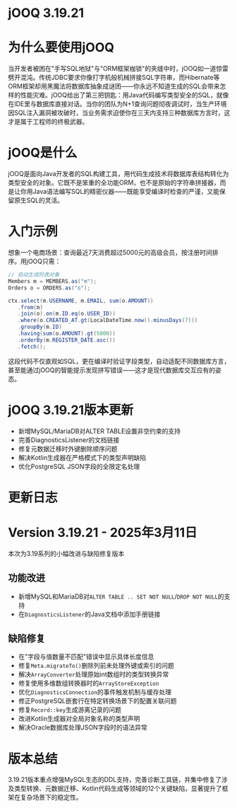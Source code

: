# jOOQ 3.19.21
# 为什么要使用jOOQ  
当开发者被困在"手写SQL地狱"与"ORM框架枷锁"的夹缝中时，jOOQ如一道惊雷劈开混沌。传统JDBC要求你像打字机般机械拼接SQL字符串，而Hibernate等ORM框架却用黑魔法将数据库抽象成谜团——你永远不知道生成的SQL会带来怎样的性能灾难。jOOQ给出了第三把钥匙：用Java代码编写类型安全的SQL，就像在IDE里与数据库直接对话。当你的团队为N+1查询问题彻夜调试时，当生产环境因SQL注入漏洞被攻破时，当业务需求迫使你在三天内支持三种数据库方言时，这才是属于工程师的终极武器。

# jOOQ是什么  
jOOQ是面向Java开发者的SQL构建工具，用代码生成技术将数据库表结构转化为类型安全的对象。它既不是笨重的全功能ORM，也不是原始的字符串拼接器，而是让你用Java语法编写SQL的精密仪器——既能享受编译时检查的严谨，又能保留原生SQL的灵活。

# 入门示例  
想象一个电商场景：查询最近7天消费超过5000元的高级会员，按注册时间排序。用jOOQ只需：
```java
// 自动生成的表对象
Members m = MEMBERS.as("m");
Orders o = ORDERS.as("o");

ctx.select(m.USERNAME, m.EMAIL, sum(o.AMOUNT))
   .from(m)
   .join(o).on(m.ID.eq(o.USER_ID))
   .where(o.CREATED_AT.gt(LocalDateTime.now().minusDays(7)))
   .groupBy(m.ID)
   .having(sum(o.AMOUNT).gt(5000))
   .orderBy(m.REGISTER_DATE.asc())
   .fetch();
```
这段代码不仅直观如SQL，更在编译时验证字段类型，自动适配不同数据库方言，甚至能通过jOOQ的智能提示发现拼写错误——这才是现代数据库交互应有的姿态。

# jOOQ 3.19.21版本更新  
- 新增MySQL/MariaDB对ALTER TABLE设置非空约束的支持  
- 完善DiagnosticsListener的文档链接  
- 修复元数据迁移时外键删除顺序问题  
- 解决Kotlin生成器在严格模式下的类型声明缺陷  
- 优化PostgreSQL JSON字段的全限定名处理  

# 更新日志
# Version 3.19.21 - 2025年3月11日  
本次为3.19系列的小幅改进与缺陷修复版本  

## 功能改进  
- 新增MySQL和MariaDB对`ALTER TABLE .. SET NOT NULL`/`DROP NOT NULL`的支持  
- 在`DiagnosticsListener`的Java文档中添加手册链接  

## 缺陷修复  
- 在"字段与值数量不匹配"错误中显示具体长度信息  
- 修复`Meta.migrateTo()`删除列前未处理外键或索引的问题  
- 解决`ArrayConverter`处理原始int数组时的类型转换异常  
- 修复使用多维数组转换器时的`ArrayStoreException`  
- 优化`DiagnosticsConnection`的事件触发机制与缓存处理  
- 修正PostgreSQL嵌套行在特定转换场景下的配置关联问题  
- 修复`Record::key`生成游离记录的问题  
- 改进Kotlin生成器对全局对象名称的类型声明  
- 解决Oracle数据库处理JSON字段时的语法异常  

# 版本总结  
3.19.21版本重点增强MySQL生态的DDL支持，完善诊断工具链，并集中修复了涉及类型转换、元数据迁移、Kotlin代码生成等领域的12个关键缺陷，显著提升了框架在复杂场景下的稳定性。
